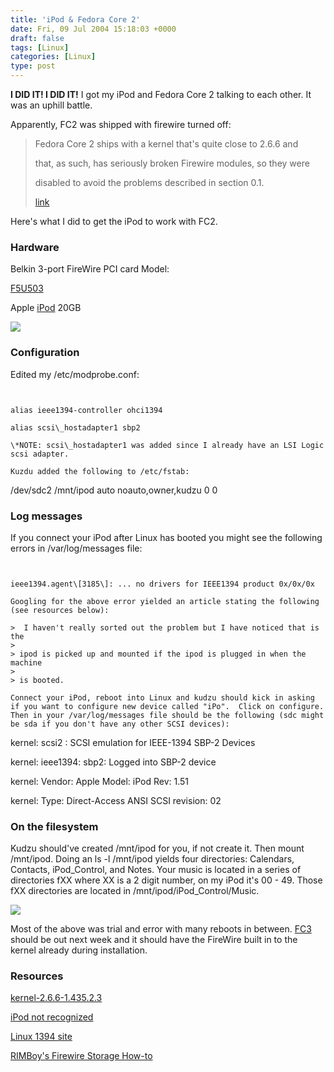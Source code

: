 ```yaml
---
title: 'iPod & Fedora Core 2'
date: Fri, 09 Jul 2004 15:18:03 +0000
draft: false
tags: [Linux]
categories: [Linux]
type: post
---
```


**I DID IT! I DID IT!** I got my iPod and Fedora Core 2 talking to each other. It was an uphill battle.

Apparently, FC2 was shipped with firewire turned off:

> Fedora Core 2 ships with a kernel that's quite close to 2.6.6 and
> 
> that, as such, has seriously broken Firewire modules, so they were
> 
> disabled to avoid the problems described in section 0.1.
> 
> [link](http://www.ic.unicamp.br/%7Eoliva/snapshots/FC2-firewire/0README)

Here's what I did to get the iPod to work with FC2.

### Hardware

Belkin 3-port FireWire PCI card Model:

[F5U503](http://catalog.belkin.com/IWCatProductPage.process?Merchant_Id=&Section_Id=1969&pcount=&Product_Id=149022)

Apple [iPod](http://www.apple.com/ipod/index.html) 20GB

![](http://jroller.com/resources/jmrodri/ipod.jpg)

### Configuration

Edited my /etc/modprobe.conf:

```


alias ieee1394-controller ohci1394

alias scsi\_hostadapter1 sbp2

\*NOTE: scsi\_hostadapter1 was added since I already have an LSI Logic scsi adapter.

Kuzdu added the following to /etc/fstab:

```


/dev/sdc2  /mnt/ipod  auto  noauto,owner,kudzu 0 0

### Log messages

If you connect your iPod after Linux has booted you might see the following errors in /var/log/messages file:

```


ieee1394.agent\[3185\]: ... no drivers for IEEE1394 product 0x/0x/0x

Googling for the above error yielded an article stating the following (see resources below):

>  I haven't really sorted out the problem but I have noticed that is the
> 
> ipod is picked up and mounted if the ipod is plugged in when the machine
> 
> is booted.

Connect your iPod, reboot into Linux and kudzu should kick in asking if you want to configure new device called "iPo".  Click on configure.  Then in your /var/log/messages file should be the following (sdc might be sda if you don't have any other SCSI devices):

```


kernel: scsi2 : SCSI emulation for IEEE-1394 SBP-2 Devices

kernel: ieee1394: sbp2: Logged into SBP-2 device

kernel:  Vendor: Apple     Model: iPod Rev: 1.51

kernel:  Type:   Direct-Access         ANSI SCSI revision: 02

### On the filesystem

Kudzu should've created /mnt/ipod for you, if not create it. Then mount /mnt/ipod.  Doing an ls -l /mnt/ipod yields four directories: Calendars, Contacts, iPod\_Control, and Notes.  Your music is located in a series of directories fXX where XX is a 2 digit number,  on my iPod it's 00 - 49.  Those fXX directories are located in /mnt/ipod/iPod\_Control/Music.

![](http://fedora.redhat.com/images/header-fedora_logo.png)

Most of the above was trial and error with many reboots in between.  [FC3](http://fedora.redhat.com/participate/schedule/) should be out next week and it should have the FireWire built in to the kernel already during installation.

### Resources

[kernel-2.6.6-1.435.2.3](http://fedoranews.org/updates/FEDORA-2004-205.shtml)

[iPod not recognized](http://www.linux.ie/pipermail/ilug/2004-June/016218.html)

[Linux 1394 site](http://www.linux1394.org/)

[RIMBoy's Firewire Storage How-to](http://www.rimboy.com/firewire/#dh)


```
```
```
```